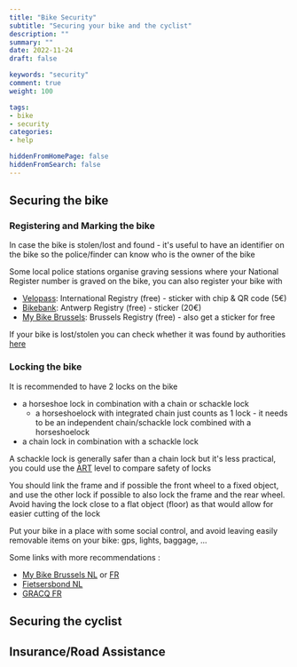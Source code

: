 ```yaml
---
title: "Bike Security"
subtitle: "Securing your bike and the cyclist"
description: ""
summary: ""
date: 2022-11-24
draft: false

keywords: "security"
comment: true
weight: 100

tags:
- bike
- security
categories:
- help

hiddenFromHomePage: false
hiddenFromSearch: false
---
```


## Securing the bike

### Registering and Marking the bike

In case the bike is stolen/lost and found - it's useful to have an identifier on the bike so the police/finder can know who is the owner of the bike

Some local police stations organise graving sessions where your National Register number is graved on the bike, you can also register your bike with

- [Velopass](https://velopass.com/en): International Registry (free) - sticker with chip & QR code (5€)
- [Bikebank](https://app.bikebank.be/): Antwerp Registry (free) - sticker (20€)
- [My Bike Brussels](https://mybike.brussels/nl/): Brussels Registry (free) - also get a sticker for free

If your bike is lost/stolen you can check whether it was found by authorities [here](https://gevondenfietsen.be/fiets-zoeken)

### Locking the bike

It is recommended to have 2 locks on the bike

- a horseshoe lock in combination with a chain or schackle lock
  - a horseshoelock with integrated chain just counts as 1 lock - it needs to be an independent chain/schackle lock combined with a horseshoelock
- a chain lock in combination with a schackle lock

A schackle lock is generally safer than a chain lock but it's less practical, you could use the [ART](https://www.stichtingart.nl/#) level to compare safety of locks

You should link the frame and if possible the front wheel to a fixed object, and use the other lock if possible to also lock the frame and the rear wheel. Avoid having the lock close to a flat object (floor) as that would allow for easier cutting of the lock

Put your bike in a place with some social control, and avoid leaving easily removable items on your bike: gps, lights, baggage, ...

Some links with more recommendations :

- [My Bike Brussels NL](https://mybike.brussels/nl/hoe-mijn-fiets-beschermen-tegen-diefstal) or [FR](https://mybike.brussels/fr/comment-proteger-mon-velo-contre-le-vol)
- [Fietsersbond NL](https://www.fietsersbond.be/hoe-zet-je-je-fiets-goed-op-slot)
- [GRACQ FR](https://www.gracq.org/comment-eviter-le-vol)

## Securing the cyclist

## Insurance/Road Assistance
